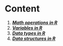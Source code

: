 # **Content**

1. ***[Math operations in R]("dangngocquan/r_learning/blob/master/source/math_operations.md")***
2. ***[Variables in R]("dangngocquan/r_learning/blob/master/source/variables.md")***
3. ***[Data types in R]("dangngocquan/r_learning/blob/master/source/data_types.md")***
4. ***[Data structures in R]("dangngocquan/r_learning/blob/master/source/data_structures.md")***
